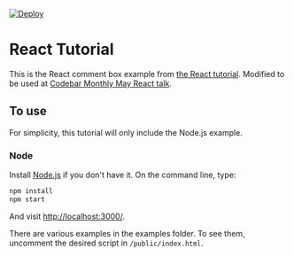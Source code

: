 [![Deploy](https://www.herokucdn.com/deploy/button.png)](https://heroku.com/deploy)

# React Tutorial

This is the React comment box example from [the React tutorial](http://facebook.github.io/react/docs/tutorial.html).
Modified to be used at [Codebar Monthly May React talk](https://codebar.io/meetings/monthly-mar-2016).

## To use

For simplicity, this tutorial will only include the Node.js example.

### Node

Install [Node.js](https://nodejs.org/en/) if you don't have it.
On the command line, type:
```sh
npm install
npm start
```

And visit <http://localhost:3000/>.

There are various examples in the examples folder. To see them, uncomment the desired script in `/public/index.html`.
